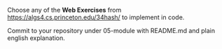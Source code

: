 Choose any of the **Web Exercises** from https://algs4.cs.princeton.edu/34hash/ to implement in code. 

Commit to your repository under 05-module with README.md and plain english explanation. 

